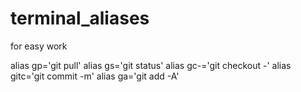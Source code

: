 # terminal_aliases
for easy work

alias gp='git pull'
alias gs='git status'
alias gc-='git checkout -'
alias gitc='git commit -m'
alias ga='git add -A'
